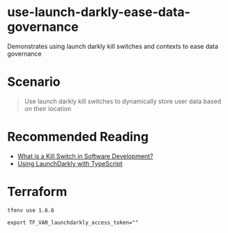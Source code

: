 # use-launch-darkly-ease-data-governance
Demonstrates using launch darkly kill switches and contexts to ease data governance

# Scenario
> Use launch darkly kill switches to dynamically store user data based on their location

# Recommended Reading
- [What is a Kill Switch in Software Development?](https://launchdarkly.com/blog/what-is-a-kill-switch-software-development/)
- [Using LaunchDarkly with TypeScript](https://launchdarkly.com/blog/using-launchdarkly-with-typescript/)

# Terraform
```
tfenv use 1.6.6
```

```
export TF_VAR_launchdarkly_access_token=""
```
